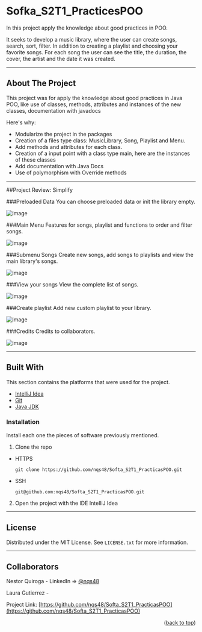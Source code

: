 # Sofka_S2T1_PracticesPOO
In this project apply the knowledge about good practices in POO.

It seeks to develop a music library, where the user can create songs, search, sort, filter.
In addition to creating a playlist and choosing your favorite songs. For each song the user can see the title,
the duration, the cover, the artist and the date it was created.

---
<!-- ABOUT THE PROJECT -->
## About The Project

This project was for apply the knowledge about good practices in Java POO, like use of classes, methods, attributes and instances of the new classes, documentation with javadocs

Here's why:
* Modularize the project in the packages
* Creation of a files type class: MusicLibrary, Song, Playlist and Menu.
* Add methods and attributes for each class.
* Creation of a input point with a class type main, here are the instances of these classes
* Add documentation with Java Docs
* Use of polymorphism with Override methods

---
##Project Review:  Simplify

###Preloaded Data
You can choose preloaded data or init the library empty.

![image](https://res.cloudinary.com/dindom/image/upload/v1650817328/Sofka%20Assets/PreloadedData_pnvxxd.png)
>
###Main Menu
Features for songs, playlist and functions to order and filter songs.

![image](https://res.cloudinary.com/dindom/image/upload/v1650989058/Sofka%20Assets/MainMenu_xrqtzv.png)
>
###Submenu Songs
Create new songs, add songs to playlists and view the main library's songs.

![image](https://res.cloudinary.com/dindom/image/upload/v1650989946/Sofka%20Assets/SubMenuSongs_gq78xq.png)
>
###View your songs
View the complete list of songs.

![image](https://res.cloudinary.com/dindom/image/upload/v1650990100/Sofka%20Assets/AllSongs_x8omg2.png)
>
###Create playlist
Add new custom playlist to your library.

![image](https://res.cloudinary.com/dindom/image/upload/v1650990465/Sofka%20Assets/AddPlaylist_ivggpb.png) 
>
###Credits
Credits to collaborators.

![image](https://res.cloudinary.com/dindom/image/upload/v1650990799/Sofka%20Assets/collaboratosr_jywmeg.png)

---

## Built With

This section contains the platforms that were used for the project.

* [IntelliJ Idea](https://www.jetbrains.com/es-es/idea/)
* [Git](https://git-scm.com/)
* [Java JDK](https://www.oracle.com/java/technologies/downloads/)


### Installation

Install each one the pieces of software previously mentioned.


1. Clone the repo

- HTTPS
   ```
   git clone https://github.com/nqs48/Softa_S2T1_PracticasPOO.git
   ```


- SSH
   ```
   git@github.com:nqs48/Softa_S2T1_PracticasPOO.git
   ```


2. Open the project with the IDE IntelliJ Idea

---

<!-- LICENSE -->
## License

Distributed under the MIT License. See `LICENSE.txt` for more information.

---

<!-- CONTACT -->
## Collaborators

Nestor Quiroga - LinkedIn => [@nqs48](https://www.linkedin.com/in/nqs48/)

Laura Gutierrez - 

Project Link: [https://github.com/nqs48/Softa_S2T1_PracticasPOO](https://github.com/nqs48/Softa_S2T1_PracticasPOO)

<p align="right">(<a href="#top">back to top</a>)</p>
